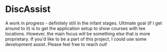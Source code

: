 # DiscAssist
A work in progress - definitely still in the infant stages. Ultimate goal (if I get around to it) is to get the application setup to show courses with tee locations. However, the main focus will be something else that is more proprietary. If you'd like to be a part of this project, I could use some development assist. Please feel free to reach out!


